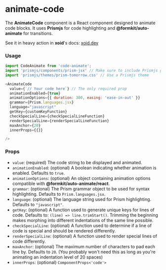 # animate-code
The **AnimateCode** component is a React component designed to animate code blocks. It uses **Prismjs** for code highlighting and **@formkit/auto-animate** for transitions.

See it in heavy action in **xoid**'s docs: [xoid.dev](https://xoid.dev) 

### Usage
```js
import CodeAnimate from 'code-animate';
import 'prismjs/components/prism-jsx' // Make sure to include Prismjs grammar you want to use.
import 'prismjs/themes/prism-tomorrow.css' // Use a Prismjs theme

<AnimateCode
  value={`// Your code here`} // The only required prop
  animationEnabled={true}
  animationOptions={{ duration: 300, easing: 'ease-in-out' }}
  grammar={Prism.languages.jsx}
  language="javascript"
  getKey={customKeyFunction}
  checkSpecialLine={checkSpecialLineFunction}
  renderSpecialLine={renderSpecialLineFunction}
  maxAnchor={20}
  innerProps={{}}

/>
```

### Props

- `value`: (required) The code string to be displayed and animated.
- `animationEnabled`: (optional) A boolean indicating whether animation is enabled. Defaults to `true`.
- `animationOptions`: (optional) An object containing animation options compatible with **@formkit/auto-animate/react**.
- `grammar`: (optional) The Prism grammar object to be used for syntax highlighting. Defaults to `Prism.languages.jsx`.
- `language`: (optional) The language string used for Prism highlighting. Defaults to `"javascript"`.
- `getKey`: (optional) A function used to generate unique keys for lines of code. Defaults to: `(line) => line.trimStart()`. Trimming the beginning makes morphing into different indentations of the same line possible.
- `checkSpecialLine`: (optional) A function used to determine if a line of code is special and should be rendered differently.
- `renderSpecialLine`: (optional) A function used to render special lines of code differently.
- `maxAnchor`: (optional) The maximum number of characters to pad each line by. Defaults to `20`. (You probably won't need this as long as you're animating an indentation level of 20 spaces)
- `innerProps`: (optional) `ComponentProps<'code'>`